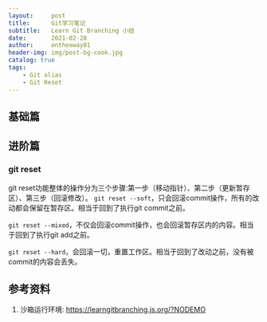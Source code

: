 ```yaml
---
layout:     post
title:      Git学习笔记
subtitle:   Learn Git Branching 小结
date:       2021-02-28
author:     ontheeway01
header-img: img/post-bg-cook.jpg
catalog: true
tags: 
    - Git alias
    - Git Reset
---
```



## 基础篇

## 进阶篇

### git reset
git reset功能整体的操作分为三个步骤:第一步（移动指针）、第二步（更新暂存区）、第三步（回滚修改）。
`git reset --soft`，只会回滚commit操作，所有的改动都会保留在暂存区。相当于回到了执行git commit之前。

`git reset --mixed`，不仅会回滚commit操作，也会回滚暂存区内的内容。相当于回到了执行git add之前。

`git reset --hard`，会回滚一切，重置工作区。相当于回到了改动之前，没有被commit的内容会丢失。

## 参考资料
1. 沙箱运行环境: https://learngitbranching.js.org/?NODEMO

